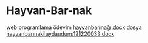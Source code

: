 # Hayvan-Bar-nak
web programlama ödevim
[hayvanbarınağı.docx](https://github.com/udunilayda/Hayvan-Bar-nak/files/12270400/hayvanbarinagi.docx)
dosya
[hayvanbarınakilaydauduns121220033.docx](https://github.com/udunilayda/Hayvan-Bar-nak/files/12290293/hayvanbarinakilaydauduns121220033.docx)
